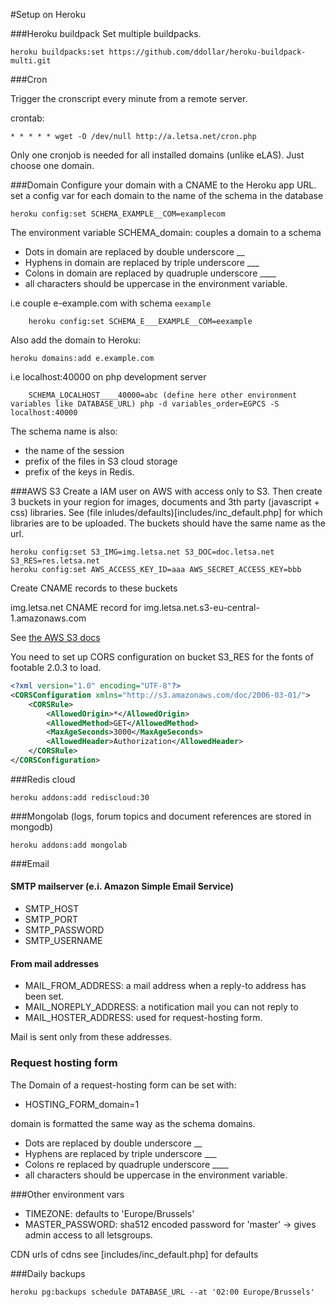 #Setup on Heroku

###Heroku buildpack
Set multiple buildpacks.
```shell
heroku buildpacks:set https://github.com/ddollar/heroku-buildpack-multi.git
```

###Cron

Trigger the cronscript every minute from a remote server.

crontab:
```
* * * * * wget -O /dev/null http://a.letsa.net/cron.php

```

Only one cronjob is needed for all installed domains (unlike eLAS). Just choose one domain.

###Domain
Configure your domain with a CNAME to the Heroku app URL.
set a config var for each domain to the name of the schema in the database
```shell
heroku config:set SCHEMA_EXAMPLE__COM=examplecom
```
The environment variable SCHEMA_domain: couples a domain to a schema

* Dots in domain are replaced by double underscore __
* Hyphens in domain are replaced by triple underscore ___
* Colons in domain are replaced by quadruple underscore ____
* all characters should be uppercase in the environment variable.

i.e couple e-example.com with schema `eexample`
```shell
	heroku config:set SCHEMA_E___EXAMPLE__COM=eexample
```
Also add the domain to Heroku:
```shell
heroku domains:add e.example.com
```

i.e localhost:40000 on php development server
```shell
	SCHEMA_LOCALHOST____40000=abc (define here other environment variables like DATABASE_URL) php -d variables_order=EGPCS -S localhost:40000
```

The schema name is also:
  * the name of the session
  * prefix of the files in S3 cloud storage
  * prefix of the keys in Redis.


###AWS S3
Create a IAM user on AWS with access only to S3. Then create 3 buckets in your region for images, documents and 3th party (javascript + css) libraries.
See (file inludes/defaults)[includes/inc_default.php] for which libraries are to be uploaded. 
The buckets should have the same name as the url.

```shell
heroku config:set S3_IMG=img.letsa.net S3_DOC=doc.letsa.net S3_RES=res.letsa.net
heroku config:set AWS_ACCESS_KEY_ID=aaa AWS_SECRET_ACCESS_KEY=bbb
```

Create CNAME records to these buckets

img.letsa.net CNAME record for img.letsa.net.s3-eu-central-1.amazonaws.com

See [the AWS S3 docs](http://docs.aws.amazon.com/AmazonS3/latest/dev/VirtualHosting.html)

You need to set up CORS configuration on bucket S3_RES for the fonts of footable 2.0.3 to load.

```xml
<?xml version="1.0" encoding="UTF-8"?>
<CORSConfiguration xmlns="http://s3.amazonaws.com/doc/2006-03-01/">
    <CORSRule>
        <AllowedOrigin>*</AllowedOrigin>
        <AllowedMethod>GET</AllowedMethod>
        <MaxAgeSeconds>3000</MaxAgeSeconds>
        <AllowedHeader>Authorization</AllowedHeader>
    </CORSRule>
</CORSConfiguration>
```

###Redis cloud
```shell
heroku addons:add rediscloud:30
```

###Mongolab (logs, forum topics and document references are stored in mongodb)
```shell
heroku addons:add mongolab
```

###Email

#### SMTP mailserver (e.i. Amazon Simple Email Service)
* SMTP_HOST
* SMTP_PORT
* SMTP_PASSWORD
* SMTP_USERNAME

#### From mail addresses
* MAIL_FROM_ADDRESS: a mail address when a reply-to address has been set.
* MAIL_NOREPLY_ADDRESS: a notification mail you can not reply to
* MAIL_HOSTER_ADDRESS: used for request-hosting form.

Mail is sent only from these addresses. 

### Request hosting form

The Domain of a request-hosting form can be set with:

* HOSTING_FORM_domain=1

domain is formatted the same way as the schema domains.

* Dots are replaced by double underscore __
* Hyphens are replaced by triple underscore ___
* Colons re replaced by quadruple underscore ____
* all characters should be uppercase in the environment variable.

###Other environment vars

* TIMEZONE: defaults to 'Europe/Brussels'
* MASTER_PASSWORD: sha512 encoded password for 'master' -> gives admin access to all letsgroups.

CDN urls of cdns see [includes/inc_default.php] for defaults

###Daily backups

```shell
heroku pg:backups schedule DATABASE_URL --at '02:00 Europe/Brussels'
```


